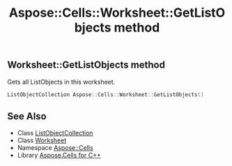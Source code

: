 ﻿---
title: Aspose::Cells::Worksheet::GetListObjects method
linktitle: GetListObjects
second_title: Aspose.Cells for C++ API Reference
description: 'Aspose::Cells::Worksheet::GetListObjects method. Gets all ListObjects in this worksheet in C++.'
type: docs
weight: 3900
url: /cpp/aspose.cells/worksheet/getlistobjects/
---
## Worksheet::GetListObjects method


Gets all ListObjects in this worksheet.

```cpp
ListObjectCollection Aspose::Cells::Worksheet::GetListObjects()
```

## See Also

* Class [ListObjectCollection](../../../aspose.cells.tables/listobjectcollection/)
* Class [Worksheet](../)
* Namespace [Aspose::Cells](../../)
* Library [Aspose.Cells for C++](../../../)
